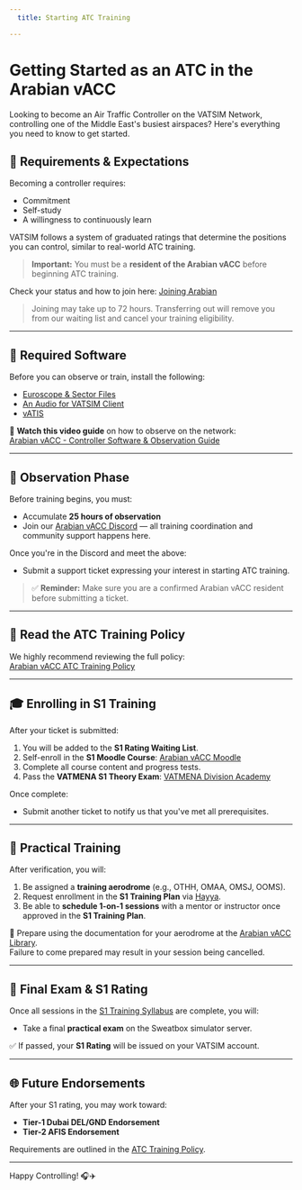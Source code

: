 ```yaml
---
  title: Starting ATC Training

---
```

# Getting Started as an ATC in the Arabian vACC

Looking to become an Air Traffic Controller on the VATSIM Network, controlling one of the Middle East's busiest airspaces? Here's everything you need to know to get started.

## 📌 Requirements & Expectations

Becoming a controller requires:

- Commitment
- Self-study
- A willingness to continuously learn

VATSIM follows a system of graduated ratings that determine the positions you can control, similar to real-world ATC training.

> **Important:** You must be a **resident of the Arabian vACC** before beginning ATC training.

Check your status and how to join here: [Joining Arabian](https://library.arabian-vacc.com/vacc_documents/getting_started/joining_arabian/)

> Joining may take up to 72 hours. Transferring out will remove you from our waiting list and cancel your training eligibility.

---

## 🧰 Required Software

Before you can observe or train, install the following:

- [Euroscope & Sector Files](https://library.arabian-vacc.com/foundations/controller%20software/euroscope/)
- [An Audio for VATSIM Client](https://library.arabian-vacc.com/foundations/controller%20software/audio/)
- [vATIS](https://library.arabian-vacc.com/foundations/controller%20software/vatis/)

🎥 **Watch this video guide** on how to observe on the network:  
[Arabian vACC - Controller Software & Observation Guide](https://www.youtube.com/watch?v=ycCieiy0ufc)

---

## 🔭 Observation Phase

Before training begins, you must:

- Accumulate **25 hours of observation**
- Join our [Arabian vACC Discord](https://discord.com/invite/Fk9Wspw) — all training coordination and community support happens here.

Once you're in the Discord and meet the above:

- Submit a support ticket expressing your interest in starting ATC training.

> ✅ **Reminder:** Make sure you are a confirmed Arabian vACC resident before submitting a ticket.

---

## 📘 Read the ATC Training Policy

We highly recommend reviewing the full policy:  
[Arabian vACC ATC Training Policy](https://library.arabian-vacc.com/vacc_documents/policies/training_policy/)

---

## 🎓 Enrolling in S1 Training

After your ticket is submitted:

1. You will be added to the **S1 Rating Waiting List**.
2. Self-enroll in the **S1 Moodle Course**: [Arabian vACC Moodle](https://moodle.arabian-vacc.com)
3. Complete all course content and progress tests.
4. Pass the **VATMENA S1 Theory Exam**: [VATMENA Division Academy](https://academy.vatsim.me)

Once complete:

- Submit another ticket to notify us that you've met all prerequisites.

---

## 🛫 Practical Training

After verification, you will:

1. Be assigned a **training aerodrome** (e.g., OTHH, OMAA, OMSJ, OOMS).
2. Request enrollment in the **S1 Training Plan** via [Hayya](https://hayya.vatsim.me/).
3. Be able to **schedule 1-on-1 sessions** with a mentor or instructor once approved in the **S1 Training Plan**.

📖 Prepare using the documentation for your aerodrome at the [Arabian vACC Library](https://library.arabian-vacc.com/).  
Failure to come prepared may result in your session being cancelled.

---

## 🧪 Final Exam & S1 Rating

Once all sessions in the [S1 Training Syllabus](https://library.arabian-vacc.com/vacc_documents/training_syllabus/s1/) are complete, you will:

- Take a final **practical exam** on the Sweatbox simulator server.

✅ If passed, your **S1 Rating** will be issued on your VATSIM account.

---

## 🌐 Future Endorsements

After your S1 rating, you may work toward:

- **Tier-1 Dubai DEL/GND Endorsement**
- **Tier-2 AFIS Endorsement**

Requirements are outlined in the [ATC Training Policy](https://library.arabian-vacc.com/vacc_documents/policies/training_policy/).

---

Happy Controlling! 🎧✈️
